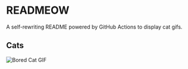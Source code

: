# READMEOW

A self-rewriting README powered by GitHub Actions to display cat gifs.

## Cats

![Bored Cat GIF](https://media0.giphy.com/media/v1.Y2lkPTlhY2QwMmRhY2lzb3g3a3hudG1hcjN4NWxlcHZvMnAzN3R2dnQwcnUydm05cnpiciZlcD12MV9naWZzX3NlYXJjaCZjdD1n/mlvseq9yvZhba/200.gif)
